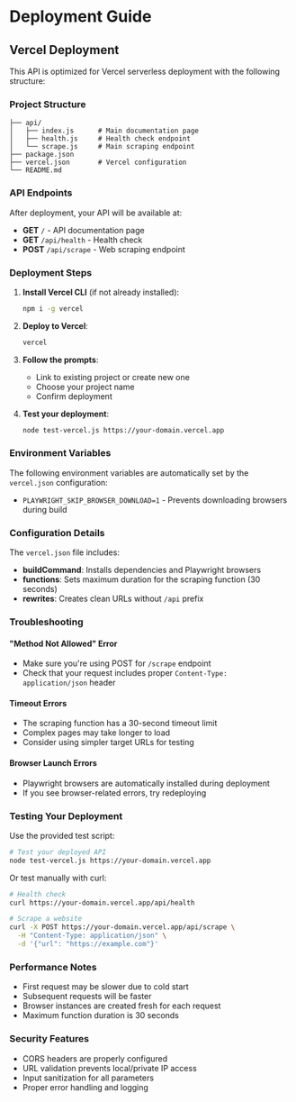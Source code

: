 # Deployment Guide

## Vercel Deployment

This API is optimized for Vercel serverless deployment with the following structure:

### Project Structure
```
├── api/
│   ├── index.js      # Main documentation page
│   ├── health.js     # Health check endpoint
│   └── scrape.js     # Main scraping endpoint
├── package.json
├── vercel.json       # Vercel configuration
└── README.md
```

### API Endpoints

After deployment, your API will be available at:

- **GET** `/` - API documentation page
- **GET** `/api/health` - Health check
- **POST** `/api/scrape` - Web scraping endpoint

### Deployment Steps

1. **Install Vercel CLI** (if not already installed):
   ```bash
   npm i -g vercel
   ```

2. **Deploy to Vercel**:
   ```bash
   vercel
   ```

3. **Follow the prompts**:
   - Link to existing project or create new one
   - Choose your project name
   - Confirm deployment

4. **Test your deployment**:
   ```bash
   node test-vercel.js https://your-domain.vercel.app
   ```

### Environment Variables

The following environment variables are automatically set by the `vercel.json` configuration:

- `PLAYWRIGHT_SKIP_BROWSER_DOWNLOAD=1` - Prevents downloading browsers during build

### Configuration Details

The `vercel.json` file includes:

- **buildCommand**: Installs dependencies and Playwright browsers
- **functions**: Sets maximum duration for the scraping function (30 seconds)
- **rewrites**: Creates clean URLs without `/api` prefix

### Troubleshooting

#### "Method Not Allowed" Error
- Make sure you're using POST for `/scrape` endpoint
- Check that your request includes proper `Content-Type: application/json` header

#### Timeout Errors
- The scraping function has a 30-second timeout limit
- Complex pages may take longer to load
- Consider using simpler target URLs for testing

#### Browser Launch Errors
- Playwright browsers are automatically installed during deployment
- If you see browser-related errors, try redeploying

### Testing Your Deployment

Use the provided test script:

```bash
# Test your deployed API
node test-vercel.js https://your-domain.vercel.app
```

Or test manually with curl:

```bash
# Health check
curl https://your-domain.vercel.app/api/health

# Scrape a website
curl -X POST https://your-domain.vercel.app/api/scrape \
  -H "Content-Type: application/json" \
  -d '{"url": "https://example.com"}'
```

### Performance Notes

- First request may be slower due to cold start
- Subsequent requests will be faster
- Browser instances are created fresh for each request
- Maximum function duration is 30 seconds

### Security Features

- CORS headers are properly configured
- URL validation prevents local/private IP access
- Input sanitization for all parameters
- Proper error handling and logging
